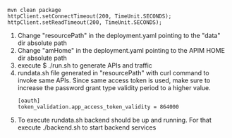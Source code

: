 ```
mvn clean package
httpClient.setConnectTimeout(200, TimeUnit.SECONDS);
httpClient.setReadTimeout(200, TimeUnit.SECONDS);
```

1. Change "resourcePath" in the deployment.yaml pointing to the "data" dir absolute path
2. Change "amHome" in the deployment.yaml pointing to the APIM HOME dir absolute path
3. execute $ ./run.sh to generate APIs and traffic
4. rundata.sh file generated in "resourcePath" with curl command to invoke same APIs. Since same access token is used, make sure to increase the password grant type validity period to a higher value.
    ```
    [oauth]
    token_validation.app_access_token_validity = 864000
    ```
5. To execute rundata.sh backend should be up and running. For that execute ./backend.sh to start backend services
